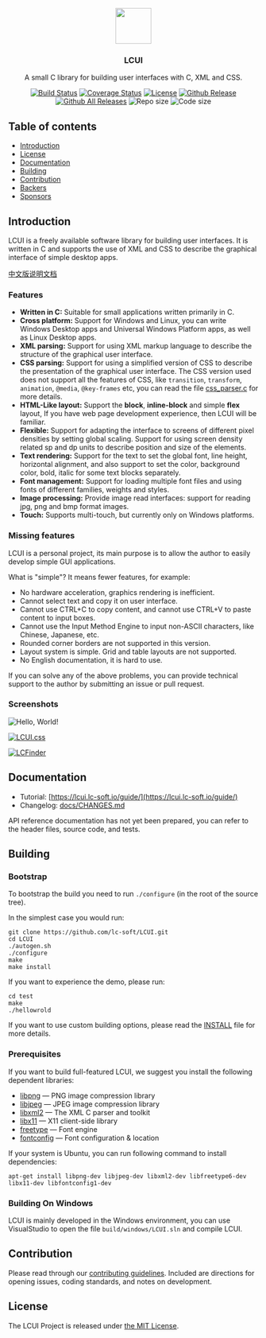 <p align="center">
  <a href="http://lcui.org/">
    <img src="https://lcui.lc-soft.io/static/images/lcui-logo-lg.png" alt="" width=72 height=72>
  </a>
  <h3 align="center">LCUI</h3>
  <p align="center">
    A small C library for building user interfaces with C, XML and CSS.
  </p>
  <p align="center">
    <a href="https://travis-ci.org/lc-soft/LCUI"><img src="https://travis-ci.org/lc-soft/LCUI.png?branch=master" alt="Build Status"></a>
    <a href="https://coveralls.io/github/lc-soft/LCUI?branch=develop"><img src="https://coveralls.io/repos/github/lc-soft/LCUI/badge.svg?branch=develop" alt="Coverage Status"></a>
    <a href="http://opensource.org/licenses/MIT"><img src="https://img.shields.io/github/license/lc-soft/LCUI.svg" alt="License"></a>
    <a href="https://github.com/lc-soft/LCUI/releases"><img src="https://img.shields.io/github/release/lc-soft/LCUI/all.svg" alt="Github Release"></a>
    <a href="https://github.com/lc-soft/LCUI/releases"><img src="https://img.shields.io/github/downloads/lc-soft/LCUI/total.svg" alt="Github All Releases"></a>
    <img src="https://img.shields.io/github/repo-size/lc-soft/LCUI.svg" alt="Repo size">
    <img src="https://img.shields.io/github/languages/code-size/lc-soft/LCUI.svg" alt="Code size">
  </p>
</p>

## Table of contents

- [Introduction](#introduction)
- [License](#license)
- [Documentation](#documentation)
- [Building](#building)
- [Contribution](#contribution)
- [Backers](#backers)
- [Sponsors](#sponsors)

## Introduction

LCUI is a freely available software library for building user interfaces. It is written in C and supports the use of XML and CSS to describe the graphical interface of simple desktop apps.

[中文版说明文档](README.zh-cn.md)

### Features

- **Written in C:** Suitable for small applications written primarily in C.
- **Cross platform:** Support for Windows and Linux, you can write Windows Desktop apps and Universal Windows Platform apps, as well as Linux Desktop apps.
- **XML parsing:** Support for using XML markup language to describe the structure of the graphical user interface.
- **CSS parsing:** Support for using a simplified version of CSS to describe the presentation of the graphical user interface. The CSS version used does not support all the features of CSS, like `transition`, `transform`, `animation`, `@media`, `@key-frames` etc, you can read the file [css_parser.c](https://github.com/lc-soft/LCUI/blob/53e268251a53bf371ca7aaa7862ec69fb4d0015a/src/gui/css_parser.c#L550) for more details.
- **HTML-Like layout:** Support the **block**, **inline-block** and simple **flex** layout, If you have web page development experience, then LCUI will be familiar.
- **Flexible:** Support for adapting the interface to screens of different pixel densities by setting global scaling. Support for using screen density related sp and dp units to describe position and size of the elements.
- **Text rendering:** Support for the text to set the global font, line height, horizontal alignment, and also support to set the color, background color, bold, italic for some text blocks separately.
- **Font management:** Support for loading multiple font files and using fonts of different families, weights and styles.
- **Image processing:** Provide image read interfaces: support for reading jpg, png and bmp format images.
- **Touch:** Supports multi-touch, but currently only on Windows platforms.

### Missing features

LCUI is a personal project, its main purpose is to allow the author to easily develop simple GUI applications. 

What is "simple"? It means fewer features, for example:

- No hardware acceleration, graphics rendering is inefficient.
- Cannot select text and copy it on user interface.
- Cannot use CTRL+C to copy content, and cannot use CTRL+V to paste content to input boxes.
- Cannot use the Input Method Engine to input non-ASCII characters, like Chinese, Japanese, etc.
- Rounded corner borders are not supported in this version.
- Layout system is simple. Grid and table layouts are not supported.
- No English documentation, it is hard to use.

If you can solve any of the above problems, you can provide technical support to the author by submitting an issue or pull request.

### Screenshots

![Hello, World!](https://lcui.lc-soft.io/static/images/screenshot-lcui-hello.png)

[![LCUI.css](https://lcui.lc-soft.io/static/images/screenshot-lcui-css.gif)](https://github.com/lc-ui/LCUI.css)

[![LCFinder](https://lcui.lc-soft.io/static/images/screenshot-lcfinder.png)](https://github.com/lc-soft/LC-Finder)

## Documentation

- Tutorial: [https://lcui.lc-soft.io/guide/](https://lcui.lc-soft.io/guide/)
- Changelog: [docs/CHANGES.md](docs/CHANGES.md)

API reference documentation has not yet been prepared, you can refer to the header files, source code, and tests.

## Building

### Bootstrap

To bootstrap the build you need to run `./configure` (in the root of the source tree).

In the simplest case you would run:

    git clone https://github.com/lc-soft/LCUI.git
    cd LCUI
    ./autogen.sh
    ./configure
    make
    make install

If you want to experience the demo, please run:

    cd test
    make
    ./hellowrold

If you want to use custom building options, please read the [INSTALL](INSTALL) file for more details.

### Prerequisites

If you want to build full-featured LCUI, we suggest you install the following
 dependent libraries:

 * [libpng](http://www.libpng.org/pub/png/libpng.html) — PNG image compression library
 * [libjpeg](http://www.ijg.org/) — JPEG image compression library
 * [libxml2](http://xmlsoft.org/) — The XML C parser and toolkit
 * [libx11](https://www.x.org/) — X11 client-side library
 * [freetype](https://www.freetype.org/) — Font engine
 * [fontconfig](https://www.freedesktop.org/wiki/Software/fontconfig/) — Font configuration & location

If your system is Ubuntu, you can run following command to install dependencies:

    apt-get install libpng-dev libjpeg-dev libxml2-dev libfreetype6-dev libx11-dev libfontconfig1-dev

### Building On Windows

LCUI is mainly developed in the Windows environment, you can use VisualStudio to open the file `build/windows/LCUI.sln` and compile LCUI.

## Contribution

Please read through our [contributing guidelines](/.github/CONTRIBUTING.md). Included are directions for opening issues, coding standards, and notes on development.

## License

The LCUI Project is released under [the MIT License]((http://opensource.org/licenses/MIT)).
